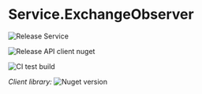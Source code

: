 # Service.ExchangeObserver

![Release Service](https://github.com/MyJetWallet/Service.ExchangeObserver/workflows/Release%20Service/badge.svg)

![Release API client nuget](https://github.com/MyJetWallet/Service.ExchangeObserver/workflows/Release%20API%20client%20nuget/badge.svg)

![CI test build](https://github.com/MyJetWallet/Service.ExchangeObserver/workflows/CI%20test%20build/badge.svg)

*Client library:* ![Nuget version](https://img.shields.io/nuget/v/MyJetWallet.Service.ExchangeObserver.Client?label=MyJetWallet.Service.ExchangeObserver.Client&style=social)

